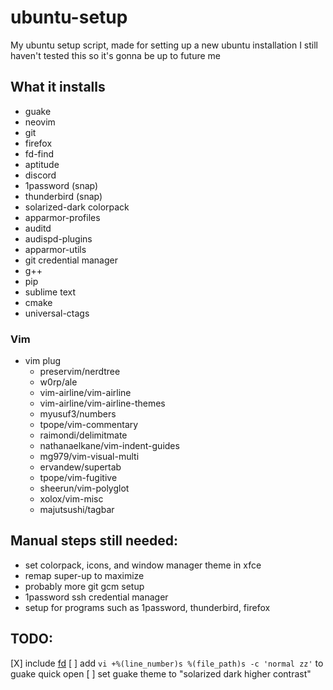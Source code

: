 # ubuntu-setup
My ubuntu setup script, made for setting up a new ubuntu installation
I still haven't tested this so it's gonna be up to future me

## What it installs
* guake
* neovim
* git
* firefox
* fd-find
* aptitude
* discord
* 1password (snap)
* thunderbird (snap)
* solarized-dark colorpack
* apparmor-profiles
* auditd
* audispd-plugins
* apparmor-utils
* git credential manager
* g++
* pip
* sublime text
* cmake
* universal-ctags
### Vim
* vim plug 
  * preservim/nerdtree
  * w0rp/ale
  * vim-airline/vim-airline
  * vim-airline/vim-airline-themes
  * myusuf3/numbers
  * tpope/vim-commentary
  * raimondi/delimitmate
  * nathanaelkane/vim-indent-guides
  * mg979/vim-visual-multi
  * ervandew/supertab
  * tpope/vim-fugitive
  * sheerun/vim-polyglot
  * xolox/vim-misc
  * majutsushi/tagbar

## Manual steps still needed:
- set colorpack, icons, and window manager theme in xfce
- remap super-up to maximize
- probably more git gcm setup
- 1password ssh credential manager
- setup for programs such as 1password, thunderbird, firefox

## TODO:
[X] include [fd](https://github.com/sharkdp/fd)
[ ] add `vi +%(line_number)s %(file_path)s -c 'normal zz'` to guake quick open
[ ] set guake theme to "solarized dark higher contrast"
